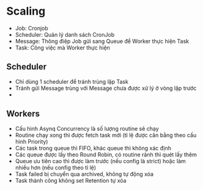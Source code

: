 # Scaling

- Job: Cronjob
- Scheduler: Quản lý danh sách CronJob
- Message: Thông điệp Job gửi sang Queue để Worker thực hiện Task
- Task: Công việc mà Worker thực hiện

## Scheduler

- Chỉ dùng 1 scheduler để tránh trùng lặp Task
- Tránh gửi Message trùng với Message chưa được xử lý ở vòng lặp trước
- 

## Workers

- Cấu hình Asynq Concurrency là số lượng routine sẽ chạy
- Routine chạy xong thì được fetch task mới (tỉ lệ được cân bằng theo cấu hình Priority)
- Các task trong queue thì FIFO, khác queue thì không xác định
- Các queue được lấy theo Round Robin, có routine rảnh thì quét lấy thêm
- Queue ưu tiên cao thì được làm trước (nếu config là strict) hoặc làm nhiều hơn (nếu config theo tỉ lệ)
- Task failed bị chuyển qua archived, không tự động xóa
- Task thành công không set Retention tự xóa